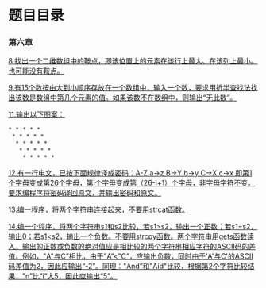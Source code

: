 # 题目目录

###  第六章

[8.找出一个二维数组中的鞍点，即该位置上的元素在该行上最大、在该列上最小。也可能没有鞍点。](code/6-8.md)

[9.有15个数按由大到小顺序存放在一个数组中，输入一个数，要求用折半查找法找出该数是数组中第几个元素的值。如果该数不在数组中，则输出“无此数”。](code/6-9.md)

[11.输出以下图案：](code/6-11.md)

```
* * * * *
 * * * * *
  * * * * *
   * * * * *
    * * * * *
```



[12.有一行电文，已按下面规律译成密码：A-Z  a→z  B→Y  b→y  C→X  c→x
即第1个字母变成第26个字母，第i个字母变成第（26-i+1）个字母，非字母字符不变。
要求编程序将密码译回原文，并输出密码和原文。](code/6-12.md)



[13.编一程序，将两个字符串连接起来，不要用strcat函数。](code/6-13.md)



[14.编一个程序，将两个字符串s1和s2比较，若s1>s2，输出一个正数；若s1=s2，输出0；若s1<s2，输出一个负数。不要用strcpy函数。两个字符串用gets函数读入。输出的正数或负数的绝对值应是相比较的两个字符串相应字符的ASCII码的差值。例如，"A"与C”相比，由于"A”<"C”，应输出负数，同时由于’A'与C'的ASCII码差值为2，因此应输出“-2”。同理："And”和"Aid"比较，根据第2个字符比较结果，"n”比”i”大5，因此应输出“5”。](code/6-14.md)